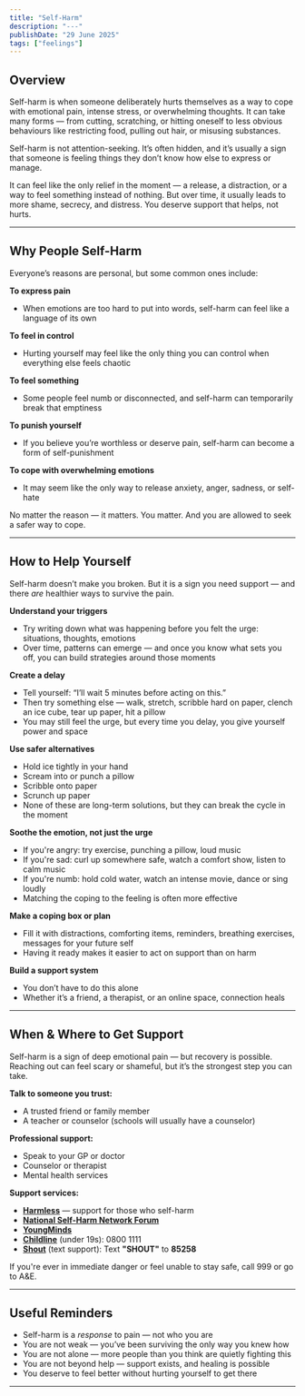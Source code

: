 ```yaml
---
title: "Self-Harm"
description: "---"
publishDate: "29 June 2025"
tags: ["feelings"]
---
```


## Overview

Self-harm is when someone deliberately hurts themselves as a way to cope with emotional pain, intense stress, or overwhelming thoughts. It can take many forms — from cutting, scratching, or hitting oneself to less obvious behaviours like restricting food, pulling out hair, or misusing substances.

Self-harm is not attention-seeking. It’s often hidden, and it’s usually a sign that someone is feeling things they don’t know how else to express or manage.

It can feel like the only relief in the moment — a release, a distraction, or a way to feel something instead of nothing. But over time, it usually leads to more shame, secrecy, and distress. You deserve support that helps, not hurts.

---

## Why People Self-Harm

Everyone’s reasons are personal, but some common ones include:

**To express pain**  
- When emotions are too hard to put into words, self-harm can feel like a language of its own

**To feel in control**  
- Hurting yourself may feel like the only thing you can control when everything else feels chaotic

**To feel something**  
- Some people feel numb or disconnected, and self-harm can temporarily break that emptiness

**To punish yourself**  
- If you believe you’re worthless or deserve pain, self-harm can become a form of self-punishment

**To cope with overwhelming emotions**  
- It may seem like the only way to release anxiety, anger, sadness, or self-hate

No matter the reason — it matters. You matter. And you are allowed to seek a safer way to cope.

---

## How to Help Yourself

Self-harm doesn’t make you broken. But it is a sign you need support — and there *are* healthier ways to survive the pain.

**Understand your triggers**  
- Try writing down what was happening before you felt the urge: situations, thoughts, emotions  
- Over time, patterns can emerge — and once you know what sets you off, you can build strategies around those moments

**Create a delay**  
- Tell yourself: “I’ll wait 5 minutes before acting on this.”  
- Then try something else — walk, stretch, scribble hard on paper, clench an ice cube, tear up paper, hit a pillow  
- You may still feel the urge, but every time you delay, you give yourself power and space

**Use safer alternatives**     
- Hold ice tightly in your hand  
- Scream into or punch a pillow 
- Scribble onto paper
- Scrunch up paper
- None of these are long-term solutions, but they can break the cycle in the moment

**Soothe the emotion, not just the urge**  
- If you're angry: try exercise, punching a pillow, loud music  
- If you're sad: curl up somewhere safe, watch a comfort show, listen to calm music  
- If you're numb: hold cold water, watch an intense movie, dance or sing loudly  
- Matching the coping to the feeling is often more effective

**Make a coping box or plan**  
- Fill it with distractions, comforting items, reminders, breathing exercises, messages for your future self 
- Having it ready makes it easier to act on support than on harm

**Build a support system**  
- You don’t have to do this alone  
- Whether it’s a friend, a therapist, or an online space, connection heals

---

## When & Where to Get Support

Self-harm is a sign of deep emotional pain — but recovery is possible. Reaching out can feel scary or shameful, but it’s the strongest step you can take.

**Talk to someone you trust:**  
- A trusted friend or family member  
- A teacher or counselor (schools will usually have a counselor) 

**Professional support:**  
- Speak to your GP or doctor 
- Counselor or therapist 
- Mental health services

**Support services:**  
- **[Harmless](https://harmless.org.uk)** — support for those who self-harm  
- **[National Self-Harm Network Forum](https://nshn.co.uk)**
- **[YoungMinds](https://www.youngminds.org.uk)**
- **[Childline](https://www.childline.org.uk)** (under 19s): 0800 1111  
- **[Shout](https://giveusashout.org)** (text support): Text **"SHOUT"** to **85258**  

If you're ever in immediate danger or feel unable to stay safe, call 999 or go to A&E.

---

## Useful Reminders

- Self-harm is a *response* to pain — not who you are  
- You are not weak — you’ve been surviving the only way you knew how  
- You are not alone — more people than you think are quietly fighting this  
- You are not beyond help — support exists, and healing is possible  
- You deserve to feel better without hurting yourself to get there

---

